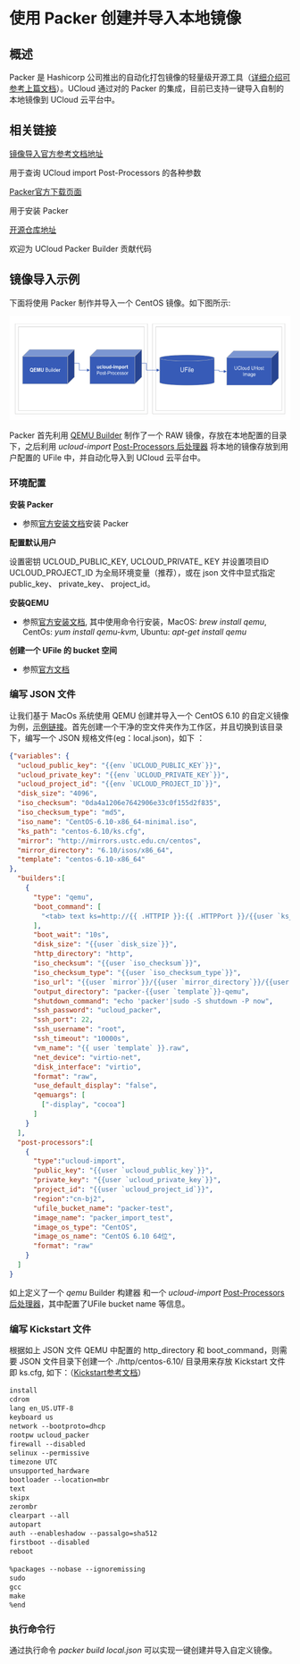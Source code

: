 

# 使用 Packer 创建并导入本地镜像

## 概述

Packer 是 Hashicorp 公司推出的自动化打包镜像的轻量级开源工具（[详细介绍可参考上篇文档](https://docs.ucloud.cn/compute/uhost/guide/image/packer)）。UCloud 通过对的 Packer 的集成，目前已支持一键导入自制的本地镜像到 UCloud 云平台中。

## 相关链接

[镜像导入官方参考文档地址](https://www.packer.io/docs/post-processors/ucloud-import.html)

用于查询 UCloud import Post-Processors 的各种参数

[Packer官方下载页面](https://www.packer.io/downloads.html?spm=a2c4g.11186623.2.13.7186682bskvY7M)

用于安装 Packer

[开源仓库地址](https://github.com/hashicorp/packer)

欢迎为 UCloud Packer Builder 贡献代码

## 镜像导入示例

下面将使用 Packer 制作并导入一个 CentOS 镜像。如下图所示:

![](/images/guide/image/packer-import.png)

Packer 首先利用 [QEMU Builder](https://www.packer.io/docs/builders/qemu.html) 制作了一个 RAW 镜像，存放在本地配置的目录下，之后利用 *ucloud-import* [Post-Processors 后处理器](https://www.packer.io/docs/post-processors/index.html) 将本地的镜像存放到用户配置的 UFile 中，并自动化导入到 UCloud 云平台中。

### 环境配置

**安装 Packer**

- 参照[官方安装文档](https://www.packer.io/intro/getting-started/install.html#alternative-installation-methods)安装 Packer

**配置默认用户**

设置密钥   UCLOUD\_PUBLIC\_KEY, UCLOUD\_PRIVATE\_ KEY 并设置项目ID UCLOUD\_PROJECT\_ID 为全局环境变量（推荐），或在 json 文件中显式指定 public\_key、 private\_key、 project\_id。

**安装QEMU**

- 参照[官方安装文档](https://www.qemu.org/download/), 其中使用命令行安装，MacOS: *brew install qemu*, CentOs: *yum install qemu-kvm*, Ubuntu: *apt-get install qemu*

**创建一个 UFile 的 bucket 空间**

- 参照[官方文档](https://docs.ucloud.cn/storage_cdn/ufile/guide/bucket/devguide)


### 编写 JSON 文件 

让我们基于 MacOs 系统使用 QEMU 创建并导入一个 CentOS 6.10 的自定义镜像为例，[示例链接](https://github.com/hashicorp/packer/tree/master/examples/ucloud/local)。首先创建一个干净的空文件夹作为工作区，并且切换到该目录下，编写一个 JSON 规格文件(eg：local.json)，如下 ：

```json
{"variables": {
  "ucloud_public_key": "{{env `UCLOUD_PUBLIC_KEY`}}",
  "ucloud_private_key": "{{env `UCLOUD_PRIVATE_KEY`}}",
  "ucloud_project_id": "{{env `UCLOUD_PROJECT_ID`}}",
  "disk_size": "4096",
  "iso_checksum": "0da4a1206e7642906e33c0f155d2f835",
  "iso_checksum_type": "md5",
  "iso_name": "CentOS-6.10-x86_64-minimal.iso",
  "ks_path": "centos-6.10/ks.cfg",
  "mirror": "http://mirrors.ustc.edu.cn/centos",
  "mirror_directory": "6.10/isos/x86_64",
  "template": "centos-6.10-x86_64"
},
  "builders":[
    {
      "type": "qemu",
      "boot_command": [
        "<tab> text ks=http://{{ .HTTPIP }}:{{ .HTTPPort }}/{{user `ks_path`}}<enter><wait>"
      ],
      "boot_wait": "10s",
      "disk_size": "{{user `disk_size`}}",
      "http_directory": "http",
      "iso_checksum": "{{user `iso_checksum`}}",
      "iso_checksum_type": "{{user `iso_checksum_type`}}",
      "iso_url": "{{user `mirror`}}/{{user `mirror_directory`}}/{{user `iso_name`}}",
      "output_directory": "packer-{{user `template`}}-qemu",
      "shutdown_command": "echo 'packer'|sudo -S shutdown -P now",
      "ssh_password": "ucloud_packer",
      "ssh_port": 22,
      "ssh_username": "root",
      "ssh_timeout": "10000s",
      "vm_name": "{{ user `template` }}.raw",
      "net_device": "virtio-net",
      "disk_interface": "virtio",
      "format": "raw",
      "use_default_display": "false",
      "qemuargs": [
        ["-display", "cocoa"]
      ]
    }
  ],
  "post-processors":[
    {
      "type":"ucloud-import",
      "public_key": "{{user `ucloud_public_key`}}",
      "private_key": "{{user `ucloud_private_key`}}",
      "project_id": "{{user `ucloud_project_id`}}",
      "region":"cn-bj2",
      "ufile_bucket_name": "packer-test",
      "image_name": "packer_import_test",
      "image_os_type": "CentOS",
      "image_os_name": "CentOS 6.10 64位",
      "format": "raw"
    }
  ]
}
```
如上定义了一个 *qemu* Builder 构建器 和一个 *ucloud-import* [Post-Processors 后处理器](https://www.packer.io/docs/post-processors/index.html)，其中配置了UFile bucket name 等信息。

### 编写 Kickstart 文件

  根据如上 JSON 文件 QEMU 中配置的 http\_directory 和 boot\_command，则需要 JSON 文件目录下创建一个 ./http/centos-6.10/ 目录用来存放 Kickstart 文件即 ks.cfg, 如下：（[Kickstart参考文档](https://access.redhat.com/documentation/zh-cn/red_hat_enterprise_linux/6/html/installation_guide/ch-kickstart2)）
```
install
cdrom
lang en_US.UTF-8
keyboard us
network --bootproto=dhcp
rootpw ucloud_packer
firewall --disabled
selinux --permissive
timezone UTC
unsupported_hardware
bootloader --location=mbr
text
skipx
zerombr
clearpart --all
autopart
auth --enableshadow --passalgo=sha512
firstboot --disabled
reboot

%packages --nobase --ignoremissing
sudo
gcc
make
%end
```
  
### 执行命令行

 通过执行命令 *packer build local.json* 可以实现一键创建并导入自定义镜像。
